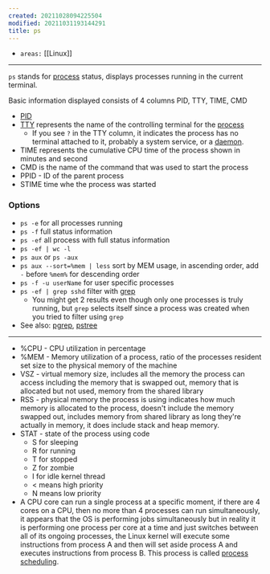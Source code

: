 ```yaml
---
created: 20211028094225504
modified: 20211031193144291
title: ps
---
```


- `areas:` [[Linux]]

---

`ps` stands for [process](#process) status, displays processes running in the current terminal.

Basic information displayed consists of 4 columns PID, TTY, TIME, CMD

- [PID](#PID)
- [TTY](#tty) represents the name of the controlling terminal for the [process](#process)
  - If you see `?` in the TTY column, it indicates the process has no terminal attached to it, probably a system service, or a [daemon](#daemon).
- TIME represents the cumulative CPU time of the process shown in minutes and second
- CMD is the name of the command that was used to start the process
- PPID - ID of the parent process
- STIME time whe the process was started

### Options

- `ps -e` for all processes running
- `ps -f` full status information
- `ps -ef` all process with full status information
- `ps -ef | wc -l`
- `ps aux` or `ps -aux`
- `ps aux --sort=%mem | less` sort by MEM usage, in ascending order, add `-` before `%mem%` for descending order
- `ps -f -u userName` for user specific processes
- `ps -ef | grep sshd` filter with [grep](#grep)
  - You might get 2 results even though only one processes is truly running, but `grep` selects itself since a process was created when you tried to filter using `grep`
- See also: [pgrep](#pgrep), [pstree](#pstree)

---

- %CPU - CPU utilization in percentage
- %MEM - Memory utilization of a process, ratio of the processes resident set size to the physical memory of the machine
- VSZ - virtual memory size, includes all the memory the process can access including the memory that is swapped out, memory that is allocated but not used, memory from the shared library
- RSS - physical memory the process is using indicates how much memory is allocated to the process, doesn't include the memory swapped out, includes memory from shared library as long they're actually in memory, it does include stack and heap memory.
- STAT - state of the process using code
  - S for sleeping
  - R for running
  - T for stopped
  - Z for zombie
  - I for idle kernel thread
  - \< means high priority
  - N means low priority
- A CPU core can run a single process at a specific moment, if there are 4 cores on a CPU, then no more than 4 processes can run simultaneously, it appears that the OS is performing jobs simultaneously but in reality it is performing one process per core at a time and just switches between all of its ongoing processes, the Linux kernel will execute some instructions from process A and then will set aside process A and executes instructions from process B. This process is called [process scheduling](#process%20scheduler).
